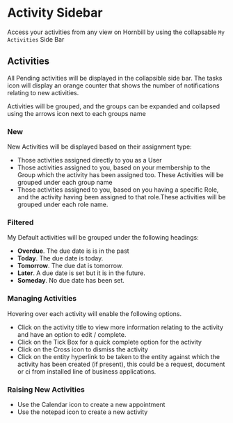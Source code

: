 # Activity Sidebar

Access your activities from any view on Hornbill by using the collapsable `My Activities` Side Bar

## Activities
All Pending activities will be displayed in the collapsible side bar. The tasks icon will display an orange counter that shows the number of notifications relating to new activities.

Activities will be grouped, and the groups can be expanded and collapsed using the arrows icon next to each groups name

### New
New Activities will be displayed based on their assignment type:
* Those activities assigned directly to you as a User
* Those activities assigned to you, based on your membership to the Group which the activity has been assigned too. These Activities will be grouped under each group name
* Those activities assigned to you, based on you having a specific Role, and the activity having been assigned to that role.These activities will be grouped under each role name.

### Filtered
My Default activities will be grouped under the following headings:

* **Overdue**. The due date is is in the past
* **Today**. The due date is today.
* **Tomorrow**. The due dat is tomorrow.
* **Later**. A due date is set but it is in the future.
* **Someday**. No due date has been set.

### Managing Activities
Hovering over each activity will enable the following options.

* Click on the activity title to view more information relating to the activity and have an option to edit / complete.
* Click on the Tick Box for a quick complete option for the activity
* Click on the Cross icon to dismiss the activity
* Click on the entity hyperlink to be taken to the entity against which the activity has been created (if present), this could be a request, document or ci from installed line of business applications.

### Raising New Activities
* Use the Calendar icon to create a new appointment
* Use the notepad icon to create a new activity
